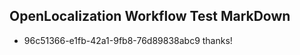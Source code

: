 ## OpenLocalization Workflow Test MarkDown
* 96c51366-e1fb-42a1-9fb8-76d89838abc9 thanks!

<!--HONumber=Jul16_HO5-->


